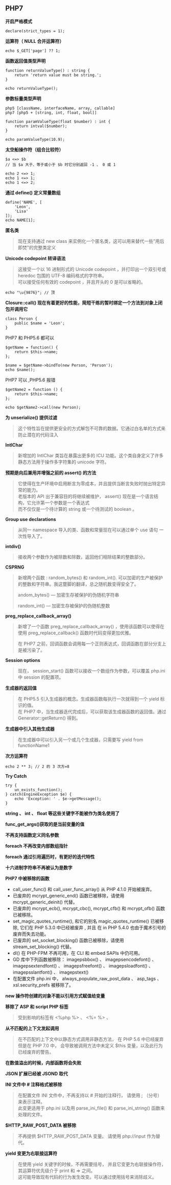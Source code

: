 ﻿## PHP7  
  
**开启严格模式**  

```  
declare(strict_types = 1);  
```  
  
**运算符（ NULL 合并运算符）**  

```  
echo $_GET['page'] ?? 1;  
```  
  
**函数返回值类型声明**  

```  
function returnValueType() : string {  
    return 'return value must be string.';  
}  
  
echo returnValueType();  
```  
  
**参数标量类型声明**  
  
`php5 [className, interfaceName, array, callable]`  
`php7 [php5 + [string, int, float, bool]]`  
```  
function paramValueType(float $number) : int {  
    return intval($number);  
}  
  
echo paramValueType(10.9);  
```  
  
**太空船操作符（组合比较符）**  
  
```  
$a <=> $b  
// 当 $a 大于、等于或小于 $b 时它分别返回 -1 、 0 或 1  
  
echo 2 <=> 1;  
echo 1 <=> 1;  
echo 1 <=> 2;  
```  
  
**通过 define() 定义常量数组**  

```  
define('NAME', [  
    'Leon',  
    'Lisa'  
]);  
echo NAME[1];  
```  
  
**匿名类**  
  
> 现在支持通过 new class 来实例化一个匿名类，这可以用来替代一些"用后即焚"的完整类定义  
  
**Unicode codepoint 转译语法**  
  
> 这接受一个以 16 进制形式的 Unicode codepoint ，并打印出一个双引号或 heredoc 包围的 UTF-8 编码格式的字符串。  
可以接受任何有效的 codepoint ，并且开头的 0 是可以省略的。  
  
```  
echo "\u{9876}"; // 顶  
```  
  
**Closure::call() 现在有着更好的性能，简短干练的暂时绑定一个方法到对象上闭包并调用它**  

```  
class Person {  
    public $name = 'Leon';  
}  
```  

PHP7 和 PHP5.6 都可以  

```  
$getName = function() {  
    return $this->name;  
};  
  
$name = $getName->bindTo(new Person, 'Person');  
echo $name();  
```  
  
PHP7 可以 ,PHP5.6 报错  

```  
$getName2 = function () {  
    return $this->name;  
};  
  
echo $getName2->call(new Person);  
```  
  
**为 unserialize() 提供过滤**  
  
> 这个特性旨在提供更安全的方式解包不可靠的数据。它通过白名单的方式来防止潜在的代码注入  
  
**IntlChar**  
  
> 新增加的 IntlChar 类旨在暴露出更多的 ICU 功能。这个类自身定义了许多静态方法用于操作多字符集的 unicode 字符。  
  
**预期是向后兼用并增强之前的 assert() 的方法**  
  
> 它使得在生产环境中启用断言为零成本，并且提供当断言失败时抛出特定异常的能力。  
老版本的 API 出于兼容目的将继续被维护， assert() 现在是一个语言结构，它允许第一个参数是一个表达式  
而不仅仅是一个待计算的 string 或一个待测试的 boolean 。  
  
**Group use declarations**  
  
> 从同一 namespace 导入的类、函数和常量现在可以通过单个 use 语句 一次性导入了。  
  
  
**intdiv()**  
  
> 接收两个参数作为被除数和除数，返回他们相除结果的整数部分。  
  
**CSPRNG**  
  
> 新增两个函数 : random_bytes() 和 random_int(). 可以加密的生产被保护的整数和字符串。我这蹩脚的翻译，总之随机数变得安全了。  
>  
> andom_bytes() — 加密生存被保护的伪随机字符串  
>  
> random_int() — 加密生存被保护的伪随机整数  
  
**preg_replace_callback_array()**  
  
> 新增了一个函数 preg_replace_callback_array() ，使用该函数可以使得在使用 preg_replace_callback() 函数时代码变得更加优雅。  
>  
> 在 PHP7 之前，回调函数会调用每一个正则表达式，回调函数在部分分支上是被污染了。  
  
**Session options**  
  
> 现在， session_start() 函数可以接收一个数组作为参数，可以覆盖 php.ini 中 session 的配置项。  
  
**生成器的返回值**  
  
> 在 PHP5.5 引入生成器的概念。生成器函数每执行一次就得到一个 yield 标识的值。  
在 PHP7 中，当生成器迭代完成后，可以获取该生成器函数的返回值。通过 Generator::getReturn() 得到。  
  
**生成器中引入其他生成器**  
  
> 在生成器中可以引入另一个或几个生成器，只需要写 yield from functionName1  
  
  
  
**次方运算符**  

```  
echo 2 ** 3; // 2 的 3 次方=8  
```  
  
  
**Try Catch**  

```  
try {  
    un_exists_function();  
} catch(EngineException $e) {  
    echo 'Exception: ' . $e->getMessage();  
}  
```  
  
**string 、 int 、 float 等这些关键字不能被作为类名使用了**  
  
**func_get_args()获取的是当前变量的值**  
  
**不再支持函数定义同名参数**  
  
**foreach 不再改变内部数组指针**  
  
**foreach 通过引用遍历时，有更好的迭代特性**  
  
**十六进制字符串不再被认为是数字**  
  
**PHP7 中被移除的函数**  

* call_user_func() 和 call_user_func_array() 从 PHP 4.1.0 开始被废弃。  
* 已废弃的 mcrypt_generic_end() 函数已被移除，请使用 mcrypt_generic_deinit() 代替。  
* 已废弃的 mcrypt_ecb(), mcrypt_cbc(), mcrypt_cfb() 和 mcrypt_ofb() 函数已被移除。  
* set_magic_quotes_runtime(), 和它的别名 magic_quotes_runtime() 已被移除, 它们在 PHP 5.3.0 中已经被废弃 , 并且 在 in PHP 5.4.0 也由于魔术引号的废弃而失去功能。  
* 已废弃的 set_socket_blocking() 函数已被移除，请使用 stream_set_blocking() 代替。  
* dl() 在 PHP-FPM 不再可用，在 CLI 和 embed SAPIs 中仍可用。  
* GD 库中下列函数被移除： imagepsbbox() 、 imagepsencodefont() 、 imagepsextendfont() 、 imagepsfreefont() 、 imagepsloadfont() 、 imagepsslantfont() 、 imagepstext()  
* 在配置文件 php.ini 中， always_populate_raw_post_data 、 asp_tags 、 xsl.security_prefs 被移除了。  
  
**new 操作符创建的对象不能以引用方式赋值给变量**  
  
**移除了 ASP 和 script PHP 标签**  

> 受到影响的标签有 &lt;%php %&gt; 、 &lt;%= %&gt; 、  
  
**从不匹配的上下文发起调用**  
  
> 在不匹配的上下文中以静态方式调用非静态方法， 在 PHP 5.6 中已经废弃  
但是在 PHP 7.0 中， 会导致被调用方法中未定义 $this 变量，以及此行为已经废弃的警告。  
  
**在数值溢出的时候，内部函数将会失败**  
  
**JSON 扩展已经被 JSOND 取代**  
  
**INI 文件中 # 注释格式被移除**  
  
> 在配置文件 INI 文件中，不再支持以 # 开始的注释行， 请使用 ; （分号）来表示注释。  
此变更适用于 php.ini 以及用 parse_ini_file() 和 parse_ini_string() 函数来处理的文件。  
  
  
**$HTTP_RAW_POST_DATA 被移除**  
  
> 不再提供 $HTTP_RAW_POST_DATA 变量。 请使用 php://input 作为替代。  
  
**yield 变更为右联接运算符**  
  
> 在使用 yield 关键字的时候，不再需要括号， 并且它变更为右联接操作符，其运算符优先级介于 print 和 => 之间。  
这可能导致现有代码的行为发生改变。可以通过使用括号来消除歧义。  
